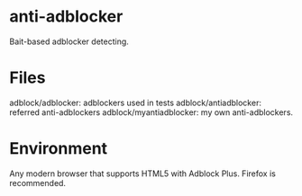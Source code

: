 # anti-adblocker
Bait-based adblocker detecting.

# Files
adblock/adblocker:	adblockers used in tests
adblock/antiadblocker: referred anti-adblockers
adblock/myantiadblocker: my own anti-adblockers.

# Environment
Any modern browser that supports HTML5 with Adblock Plus. Firefox is recommended.
